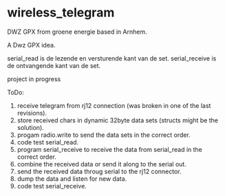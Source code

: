 # wireless_telegram
DWZ GPX from groene energie based in Arnhem.

A Dwz GPX idea.

serial_read is de lezende en versturende kant van de set.
serial_receive is de ontvangende kant van de set.

project in progress

ToDo: 
1. receive telegram from rj12 connection (was broken in one of the last revisions).
2. store received chars in dynamic 32byte data sets (structs might be the solution).
3. progam radio.write to send the data sets in the correct order.
4. code test serial_read.
5. program serial_receive to receive the data from serial_read in the correct order.
6. combine the received data or send it along to the serial out.
7. send the received data throug serial to the rj12 connector.
8. dump the data and listen for new data.
9. code test serial_receive.
